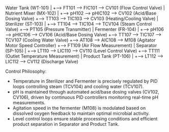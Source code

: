 Water Tank (WT-101)
   |
   +--> FT101 --> FIC101 --> CV101 (Flow Control Valve)
   |
Nutrient Mixer (MX-102)
   |
   +--> pH102 --> pHIC102 --> CV102 (Acid/Base Dosing Valve)
   +--> TT103 --> TIC103 --> CV103 (Heating/Cooling Valve)
   |
Sterilizer (ST-103)
   |
   +--> TT104 --> TIC104 --> TCV104 (Steam Control Valve)
   +--> PT105 (Pressure Transmitter)
   |
Fermenter (FR-104)
   |
   +--> pH106 --> pHIC106 --> CV106 (Acid/Base Dosing Valve)
   +--> TT107 --> TIC107 --> TCV107 (Cooling Water Valve)
   +--> AT108 --> AIC108 --> M108 (Agitator Motor Speed Controller)
   +--> FT109 (Air Flow Measurement)
   |
Separator (SP-105)
   |
   +--> LT110 --> LIC110 --> CV110 (Level Control Valve)
   +--> TT111 (Outlet Temperature Measurement)
   |
Product Tank (PT-106)
   |
   +--> LT112 --> LIC112 --> CV112 (Discharge Valve)

Control Philosophy:
- Temperature in Sterilizer and Fermenter is precisely regulated by PID loops controlling steam (TCV104) and cooling water (TCV107).
- pH is maintained through automated acid/base dosing valves (CV102, CV106), driven by continuous PID controllers monitoring real-time pH measurements.
- Agitation speed in the fermenter (M108) is modulated based on dissolved oxygen feedback to maintain optimal microbial activity.
- Level control loops ensure stable processing conditions and efficient product separation in Separator and Product Tank.
